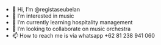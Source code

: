 - 👋 Hi, I’m @registaseubelan
- 👀 I’m interested in music
- 🌱 I’m currently learning hospitality management
- 💞️ I’m looking to collaborate on music orchestra
- 📫 How to reach me is via whatsapp +62 81 238 941 060

<!---
registaseubelan/registaseubelan is a ✨ special ✨ repository because its `README.md` (this file) appears on your GitHub profile.
You can click the Preview link to take a look at your changes.
--->
